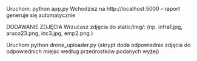 Uruchom: python app.py
Wchodzisz na http://localhost:5000 – raport generuje się automatycznie

DODAWANIE ZDJĘCIA
Wrzucasz zdjęcia do static/img/: 
(np. infra1.jpg, aruco23.png, inc3.jpg, emp2.png )

Uruchom python drone_uploader.py (skrypt doda odpowiednie zdjęcia do odpowiednich miejsc według przedrostków podanych wyżej)
